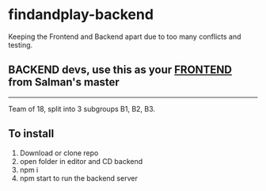 # findandplay-backend  

Keeping the Frontend and Backend apart due to too many conflicts and testing. 

## BACKEND devs, use this as your [FRONTEND](https://github.com/Salman-Virji/FindAndPlayGroupB) from Salman's master

----

Team of 18, split into 3 subgroups B1, B2, B3.

## To install
1. Download or clone repo
2. open folder in editor and CD backend
3. npm i
4. npm start to run the backend server
